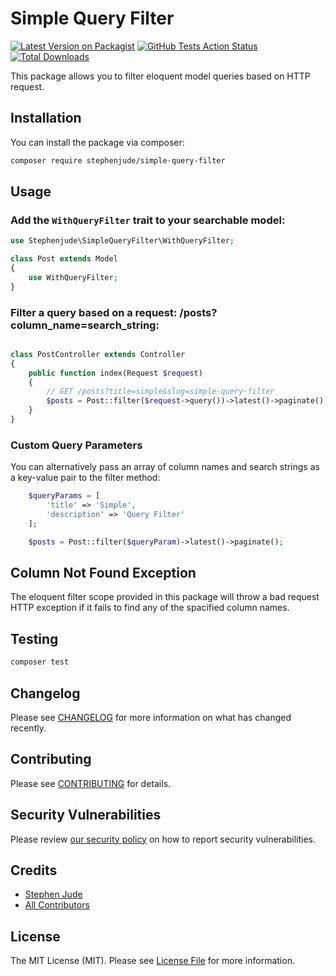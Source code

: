 # Simple Query Filter

[![Latest Version on Packagist](https://img.shields.io/packagist/v/stephenjude/simple-query-filter.svg?style=flat-square)](https://packagist.org/packages/stephenjude/simple-query-filter)
[![GitHub Tests Action Status](https://img.shields.io/github/workflow/status/stephenjude/simple-query-filter/run-tests?label=tests)](https://github.com/stephenjude/simple-query-filter/actions?query=workflow%3ATests+branch%3Amaster)
[![Total Downloads](https://img.shields.io/packagist/dt/stephenjude/simple-query-filter.svg?style=flat-square)](https://packagist.org/packages/stephenjude/simple-query-filter)


This package allows you to filter eloquent model queries based on HTTP request.

## Installation

You can install the package via composer:

```bash
composer require stephenjude/simple-query-filter
```
## Usage

### Add the `WithQueryFilter` trait to your searchable model:
```php
use Stephenjude\SimpleQueryFilter\WithQueryFilter;

class Post extends Model
{
    use WithQueryFilter;
}
```
### Filter a query based on a request: /posts?column_name=search_string:
```php

class PostController extends Controller
{
    public function index(Request $request)
    {
        // GET /posts?title=simple&slug=simple-query-filter
        $posts = Post::filter($request->query())->latest()->paginate();
    }
}
```
### Custom Query Parameters
You can alternatively pass an array of column names and search strings as a key-value pair to the filter method:
```php
    $queryParams = [
        'title' => 'Simple',
        'description' => 'Query Filter'
    ];

    $posts = Post::filter($queryParam)->latest()->paginate();
```
## Column Not Found Exception
The eloquent filter scope provided in this package will throw a bad request HTTP exception if it fails to find any of the spacified column names. 
## Testing

``` bash
composer test
```

## Changelog

Please see [CHANGELOG](CHANGELOG.md) for more information on what has changed recently.

## Contributing

Please see [CONTRIBUTING](.github/CONTRIBUTING.md) for details.

## Security Vulnerabilities

Please review [our security policy](../../security/policy) on how to report security vulnerabilities.

## Credits

- [Stephen Jude](https://github.com/StephenJude)
- [All Contributors](../../contributors)

## License

The MIT License (MIT). Please see [License File](LICENSE.md) for more information.
